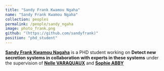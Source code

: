 ```yaml
---
title: "Sandy Frank Kwamou Ngaha"
name: "Sandy Frank Kwamou Ngaha"
collection: peoples
permalink: /people/sandy_ngaha
image: photo_frank.png
github: "(https://github.com/sandyfrank)"
position: "phd_student"
---
```


**[Sandy Frank Kwamou Nagaha](https://www.timc.fr/en/sandy-frank-kwamou-ngaha)** is a PHD student working on **Detect new secretion systems in collaboration with experts in these systems** under the supervision of **[Nelle VARAQUAUX](https://www.timc.fr/nelle-varoquaux)** and **[Sophie ABBY](https://www.timc.fr/sophie-abby)** 
